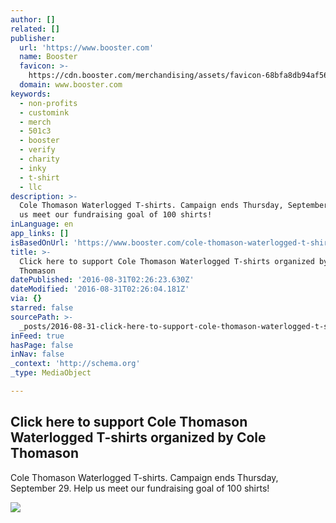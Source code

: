 ```yaml
---
author: []
related: []
publisher:
  url: 'https://www.booster.com'
  name: Booster
  favicon: >-
    https://cdn.booster.com/merchandising/assets/favicon-68bfa8db94af56ad63446fa18c5ead44.ico
  domain: www.booster.com
keywords:
  - non-profits
  - customink
  - merch
  - 501c3
  - booster
  - verify
  - charity
  - inky
  - t-shirt
  - llc
description: >-
  Cole Thomason Waterlogged T-shirts. Campaign ends Thursday, September 29. Help
  us meet our fundraising goal of 100 shirts!
inLanguage: en
app_links: []
isBasedOnUrl: 'https://www.booster.com/cole-thomason-waterlogged-t-shirts'
title: >-
  Click here to support Cole Thomason Waterlogged T-shirts organized by Cole
  Thomason
datePublished: '2016-08-31T02:26:23.630Z'
dateModified: '2016-08-31T02:26:04.181Z'
via: {}
starred: false
sourcePath: >-
  _posts/2016-08-31-click-here-to-support-cole-thomason-waterlogged-t-shirts-org.md
inFeed: true
hasPage: false
inNav: false
_context: 'http://schema.org'
_type: MediaObject

---
```

<article style=""><h1>Click here to support Cole Thomason Waterlogged T-shirts organized by Cole Thomason</h1><p>Cole Thomason Waterlogged T-shirts. Campaign ends Thursday, September 29. Help us meet our fundraising goal of 100 shirts!</p><img src="https://www.customink.com/proof/avs0-00aq-cbd6/15008/front/wide_thumbnail.jpg" /></article>